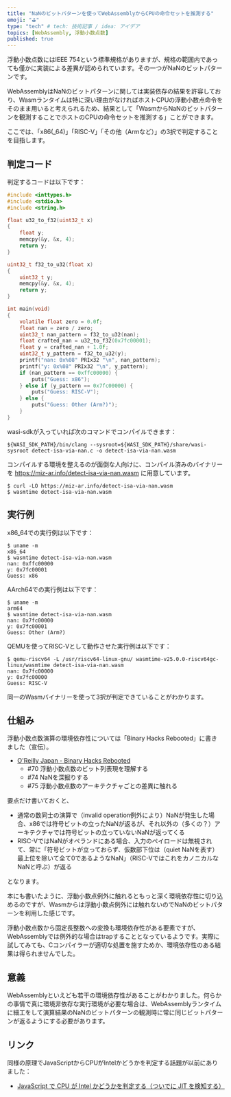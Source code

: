 ```yaml
---
title: "NaNのビットパターンを使ってWebAssemblyからCPUの命令セットを推測する"
emoji: "⛳"
type: "tech" # tech: 技術記事 / idea: アイデア
topics: [WebAssembly, 浮動小数点数]
published: true
---
```


浮動小数点数にはIEEE 754という標準規格がありますが、規格の範囲内であっても僅かに実装による差異が認められています。その一つがNaNのビットパターンです。

WebAssemblyはNaNのビットパターンに関しては実装依存の結果を許容しており、Wasmランタイムは特に深い理由がなければホストCPUの浮動小数点命令をそのまま用いると考えられるため、結果として「WasmからNaNのビットパターンを観測することでホストのCPUの命令セットを推測する」ことができます。

ここでは、「x86(\_64)」「RISC-V」「その他（Armなど）」の3択で判定することを目指します。

## 判定コード

判定するコードは以下です：

```c
#include <inttypes.h>
#include <stdio.h>
#include <string.h>

float u32_to_f32(uint32_t x)
{
    float y;
    memcpy(&y, &x, 4);
    return y;
}

uint32_t f32_to_u32(float x)
{
    uint32_t y;
    memcpy(&y, &x, 4);
    return y;
}

int main(void)
{
    volatile float zero = 0.0f;
    float nan = zero / zero;
    uint32_t nan_pattern = f32_to_u32(nan);
    float crafted_nan = u32_to_f32(0x7fc00001);
    float y = crafted_nan + 1.0f;
    uint32_t y_pattern = f32_to_u32(y);
    printf("nan: 0x%08" PRIx32 "\n", nan_pattern);
    printf("y: 0x%08" PRIx32 "\n", y_pattern);
    if (nan_pattern == 0xffc00000) {
        puts("Guess: x86");
    } else if (y_pattern == 0x7fc00000) {
        puts("Guess: RISC-V");
    } else {
        puts("Guess: Other (Arm?)");
    }
}
```

wasi-sdkが入っていれば次のコマンドでコンパイルできます：

```
${WASI_SDK_PATH}/bin/clang --sysroot=${WASI_SDK_PATH}/share/wasi-sysroot detect-isa-via-nan.c -o detect-isa-via-nan.wasm
```

コンパイルする環境を整えるのが面倒な人向けに、コンパイル済みのバイナリーを <https://miz-ar.info/detect-isa-via-nan.wasm> に用意しています。

```
$ curl -LO https://miz-ar.info/detect-isa-via-nan.wasm
$ wasmtime detect-isa-via-nan.wasm
```

## 実行例

x86_64での実行例は以下です：

```
$ uname -m
x86_64
$ wasmtime detect-isa-via-nan.wasm
nan: 0xffc00000
y: 0x7fc00001
Guess: x86
```

AArch64での実行例は以下です：

```
$ uname -m
arm64
$ wasmtime detect-isa-via-nan.wasm 
nan: 0x7fc00000
y: 0x7fc00001
Guess: Other (Arm?)
```

QEMUを使ってRISC-Vとして動作させた実行例は以下です：

```
$ qemu-riscv64 -L /usr/riscv64-linux-gnu/ wasmtime-v25.0.0-riscv64gc-linux/wasmtime detect-isa-via-nan.wasm
nan: 0x7fc00000
y: 0x7fc00000
Guess: RISC-V
```

同一のWasmバイナリーを使って3択が判定できていることがわかります。

## 仕組み

浮動小数点数演算の環境依存性については「Binary Hacks Rebooted」に書きました（宣伝）。

* [O'Reilly Japan - Binary Hacks Rebooted](https://www.oreilly.co.jp/books/9784814400850/)
    * \#70 浮動小数点数のビット列表現を理解する
    * \#74 NaNを深掘りする
    * \#75 浮動小数点数のアーキテクチャごとの差異に触れる

要点だけ書いておくと、

* 通常の数同士の演算で（invalid operation例外により）NaNが発生した場合、x86では符号ビットの立ったNaNが返るが、それ以外の（多くの？）アーキテクチャでは符号ビットの立っていないNaNが返ってくる
* RISC-VではNaNがオペランドにある場合、入力のペイロードは無視されて、常に「符号ビットが立っておらず、仮数部下位は（quiet NaNを表す）最上位を除いて全て0であるようなNaN」（RISC-VではこれをカノニカルなNaNと呼ぶ）が返る

となります。

本にも書いたように、浮動小数点例外に触れるともっと深く環境依存性に切り込めるのですが、Wasmからは浮動小数点例外には触れないのでNaNのビットパターンを利用した感じです。

浮動小数点数から固定長整数への変換も環境依存性がある要素ですが、WebAssemblyでは例外的な場合はtrapすることとなっているようです。実際に試してみても、Cコンパイラーが適切な処置を施すためか、環境依存性のある結果は得られませんでした。

## 意義

WebAssemblyといえども若干の環境依存性があることがわかりました。何らかの事情で真に環境非依存な実行環境が必要な場合は、WebAssemblyランタイムに細工をして演算結果のNaNのビットパターンの観測時に常に同じビットパターンが返るようにする必要があります。

## リンク

同様の原理でJavaScriptからCPUがIntelかどうかを判定する話題が以前にありました：

* [JavaScript で CPU が Intel かどうかを判定する（ついでに JIT を検知する）](http://nmi.jp/2023-01-11-Detecting-Intel-Arch-in-JavaScript)
